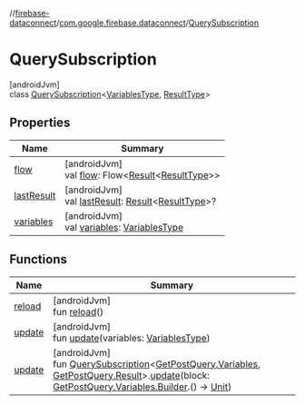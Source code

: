//[firebase-dataconnect](../../../index.md)/[com.google.firebase.dataconnect](../index.md)/[QuerySubscription](index.md)

# QuerySubscription

[androidJvm]\
class [QuerySubscription](index.md)&lt;[VariablesType](index.md), [ResultType](index.md)&gt;

## Properties

| Name | Summary |
|---|---|
| [flow](flow.md) | [androidJvm]<br>val [flow](flow.md): Flow&lt;[Result](https://kotlinlang.org/api/latest/jvm/stdlib/kotlin/-result/index.html)&lt;[ResultType](index.md)&gt;&gt; |
| [lastResult](last-result.md) | [androidJvm]<br>val [lastResult](last-result.md): [Result](https://kotlinlang.org/api/latest/jvm/stdlib/kotlin/-result/index.html)&lt;[ResultType](index.md)&gt;? |
| [variables](variables.md) | [androidJvm]<br>val [variables](variables.md): [VariablesType](index.md) |

## Functions

| Name | Summary |
|---|---|
| [reload](reload.md) | [androidJvm]<br>fun [reload](reload.md)() |
| [update](update.md) | [androidJvm]<br>fun [update](update.md)(variables: [VariablesType](index.md)) |
| [update](../../com.google.firebase.dataconnect.generated/update.md) | [androidJvm]<br>fun [QuerySubscription](index.md)&lt;[GetPostQuery.Variables](../../com.google.firebase.dataconnect.generated/-get-post-query/-variables/index.md), [GetPostQuery.Result](../../com.google.firebase.dataconnect.generated/-get-post-query/-result/index.md)&gt;.[update](../../com.google.firebase.dataconnect.generated/update.md)(block: [GetPostQuery.Variables.Builder](../../com.google.firebase.dataconnect.generated/-get-post-query/-variables/-builder/index.md).() -&gt; [Unit](https://kotlinlang.org/api/latest/jvm/stdlib/kotlin/-unit/index.html)) |

